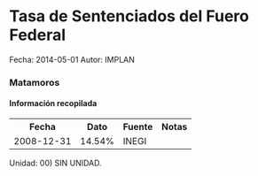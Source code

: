 Tasa de Sentenciados del Fuero Federal
=====

Fecha: 2014-05-01
Autor: IMPLAN

### Matamoros

#### Información recopilada

<table class="table table-hover table-bordered">
  <tr><th>Fecha</th><th>Dato</th><th>Fuente</th><th>Notas</th></tr>
  <tr><td>2008-12-31</td><td>14.54%</td><td>INEGI</td><td></td></tr>
</table>

Unidad: 00) SIN UNIDAD.
